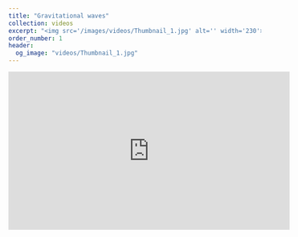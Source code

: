 ```yaml
---
title: "Gravitational waves"
collection: videos
excerpt: "<img src='/images/videos/Thumbnail_1.jpg' alt='' width='230'>"
order_number: 1
header: 
  og_image: "videos/Thumbnail_1.jpg"
---
```


<iframe width="560" height="315" src="https://www.youtube.com/embed/Z_fO5kNvwNE" title="YouTube video player" frameborder="0" allow="accelerometer; autoplay; clipboard-write; encrypted-media; gyroscope; picture-in-picture; web-share" allowfullscreen></iframe>